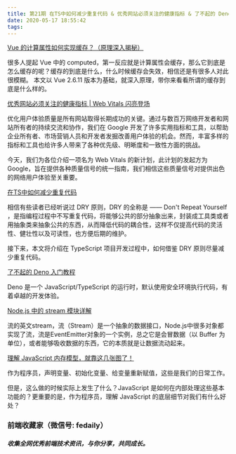 ```yaml
---
title: 第21期 在TS中如何减少重复代码 & 优秀网站必须关注的健康指标 & 了不起的 Deno 入门教程
date: 2020-05-17 18:55:42
tags:
---
```


[Vue 的计算属性如何实现缓存？（原理深入揭秘）](https://mp.weixin.qq.com/s/J1zznDfwTAHvAbTNgftJRA)

很多人提起 Vue 中的 computed，第一反应就是计算属性会缓存，那么它到底是怎么缓存的呢？缓存的到底是什么，什么时候缓存会失效，相信还是有很多人对此很模糊。
本文以 Vue 2.6.11 版本为基础，就深入原理，带你来看看所谓的缓存到底是什么样的。

[优秀网站必须关注的健康指标 | Web Vitals 闪亮登场](https://mp.weixin.qq.com/s/BSlOnrmDLWhzpCWAuTOulw)

优化用户体验质量是所有网站取得长期成功的关键。通过与数百万网络开发者和网站所有者的持续交流和协作，我们在 Google 开发了许多实用指标和工具，以帮助企业所有者、市场营销人员和开发者发掘改善用户体验的机会。然而，丰富多样的指标和工具也给许多人带来了各种优先级、明晰度和一致性方面的挑战。

今天，我们为各位介绍一项名为 Web Vitals 的新计划，此计划的发起方为 Google，旨在提供各种质量信号的统一指南，我们相信这些质量信号对提供出色的网络用户体验至关重要。

[在TS中如何减少重复代码](https://mp.weixin.qq.com/s/I7ciHCgFjLFv_rHQn_dY_A)

相信有些读者已经听说过 DRY 原则，DRY 的全称是 —— Don't Repeat Yourself ，是指编程过程中不写重复代码，将能够公共的部分抽象出来，封装成工具类或者用抽象类来抽象公共的东西，从而降低代码的耦合性，这样不仅提高代码的灵活性、健壮性以及可读性，也方便后期的维护。

接下来，本文将介绍在 TypeScript 项目开发过程中，如何借鉴 DRY 原则尽量减少重复代码。

[了不起的 Deno 入门教程](https://mp.weixin.qq.com/s/9R--wREYRW2M7GA6zn9Hdg)

Deno 是一个 JavaScript/TypeScript 的运行时，默认使用安全环境执行代码，有着卓越的开发体验。

[Node.js 中的 stream 模块详解](https://mp.weixin.qq.com/s/N6U-Lj7ts2aLiv4KC22DAw)

流的英文stream，流（Stream）是一个抽象的数据接口，Node.js中很多对象都实现了流，流是EventEmitter对象的一个实例，总之它是会冒数据（以 Buffer 为单位），或者能够吸收数据的东西，它的本质就是让数据流动起来。

[理解 JavaScript 内存模型，就靠这几张图了！](https://mp.weixin.qq.com/s/bLnjDg5lbH7CVhvXOz2Gkw)

作为程序员，声明变量、初始化变量、给变量重新赋值，这些是我们的日常工作。

但是，这么做的时候实际上发生了什么？JavaScript 是如何在内部处理这些基本功能的？更重要的是，作为程序员，理解 JavaScript 的底层细节对我们有什么好处？

### 前端收藏家（微信号: fedaily）
##### 收集全网优秀前端技术资讯，与你分享，共同成长。
